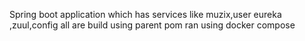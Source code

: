 Spring boot application which has services like muzix,user eureka ,zuul,config all are build using parent pom ran using docker compose
